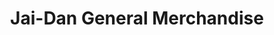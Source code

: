 ---
title: "Jai-Dan General Merchandise"
url: /manila/jai-dan-general-merchandise/
shop: clothes
---